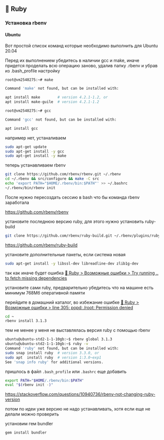## 💎 Ruby

### Установка rbenv

#### Ubuntu

Вот простой список команд которые необходимо выполнить для Ubuntu 20.04

Перед их выполнением убедитесь в наличии gcc и make, иначе придется проделать всю операцию заново, удалив папку .rbenv и убрав из .bash_profile настройку

```sh
root@vm2540275:~# make

Command 'make' not found, but can be installed with:

apt install make        # version 4.2.1-1.2, or
apt install make-guile  # version 4.2.1-1.2

root@vm2540275:~# gcc

Command 'gcc' not found, but can be installed with:

apt install gcc
```

например нет, устаналиваем
```sh
sudo apt-get update
sudo apt-get install -y gcc
sudo apt-get install -y make
```

теперь устанавливаем rbenv
```sh
git clone https://github.com/rbenv/rbenv.git ~/.rbenv
cd ~/.rbenv && src/configure && make -C src
echo 'export PATH="$HOME/.rbenv/bin:$PATH"' >> ~/.bashrc
~/.rbenv/bin/rbenv init
```

После нужно пересоздать сессию в bash что бы команда rbenv заработала

https://github.com/rbenv/rbenv

установите последнюю версию ruby, для этого нужно установить ruby-build

```sh
git clone https://github.com/rbenv/ruby-build.git ~/.rbenv/plugins/ruby-build
```

https://github.com/rbenv/ruby-build

установите дополнительные пакеты, если система новая

```sh
sudo apt-get install -y libssl-dev libreadline-dev zlib1g-dev
```

так как иначе будет ошибка [💎 Ruby > Возможные ошибки > Try running .. to fetch missing dependencies](./emergency.md#try-running--to-fetch-missing-dependencies)

установите сами ruby, предварительно убедитесь что на машине есть минимум 768Мб оперативной памяти

перейдите в домашний каталог, во избежание ошибке [💎 Ruby > Возможные ошибки > line 305: popd: /root: Permission denied](./emergency.md#line-305-popd-root-permission-denied)

```sh
cd ~
rbenv install 3.1.3
```

тем не менее у меня не выставлялась версия ruby с помощью rbenv

```sh
ubuntu@ubuntu-std2-1-1-10gb:~$ rbenv global 3.1.3
ubuntu@ubuntu-std2-1-1-10gb:~$ ruby -v
Command 'ruby' not found, but can be installed with:
sudo snap install ruby  # version 3.3.0, or
sudo apt  install ruby  # version 1:3.0~exp1
See 'snap info ruby' for additional versions.
```

пришлось в файл `.bash_profile` или `.bashrc` еще добавить

```sh
export PATH="$HOME/.rbenv/bin:$PATH"
eval "$(rbenv init -)"
```

https://stackoverflow.com/questions/10940736/rbenv-not-changing-ruby-version

потом по идеи уже версию не надо устанавливать, хотя если еще не делали можно проверить

установим гем bundler
```sh
gem install bundler
```